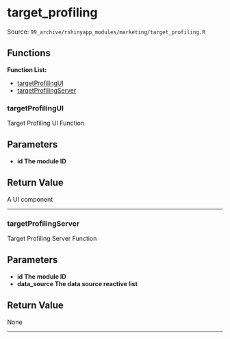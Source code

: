 # target_profiling

Source: `99_archive/rshinyapp_modules/marketing/target_profiling.R`

## Functions

**Function List:**
- [targetProfilingUI](#targetprofilingui)
- [targetProfilingServer](#targetprofilingserver)

### targetProfilingUI

Target Profiling UI Function


## Parameters

- **id The module ID**


## Return Value

A UI component


---


### targetProfilingServer

Target Profiling Server Function


## Parameters

- **id The module ID**
- **data_source The data source reactive list**


## Return Value

None


---

